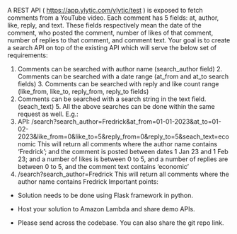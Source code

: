 A REST API ( https://app.ylytic.com/ylytic/test ) is exposed to fetch comments from a
YouTube video. Each comment has 5 fields: at, author, like, reply, and text. These fields
respectively mean the date of the comment, who posted the comment, number of likes of
that comment, number of replies to that comment, and comment text.
Your goal is to create a search API on top of the existing API which will serve the below
set of requirements:
1. Comments can be searched with author name (search_author field) 2.
Comments can be searched with a date range (at_from and at_to search fields) 3.
Comments can be searched with reply and like count range (like_from, like_to,
reply_from, reply_to fields)
4. Comments can be searched with a search string in the text field.
(seach_text) 5. All the above searches can be done within the same request
as well.
E.g.:
1. API: <base-url>/search?search_author=Fredrick&at_from=01-01-2023&at_to=01-02-
2023&like_from=0&like_to=5&reply_from=0&reply_to=5&seach_text=economic
This will return all comments where the author name contains ‘Fredrick’; and the comment
is posted between dates 1 Jan 23 and 1 Feb 23; and a number of likes is between 0 to 5,
and a number of replies are between 0 to 5, and the comment text contains ‘economic’
2. <base-url>/search?search_author=Fredrick
This will return all comments where the author name contains Fredrick
Important points:
* Solution needs to be done using Flask framework in python.

* Host your solution to Amazon Lambda and share demo APIs.
* Please send across the codebase. You can also share the git repo link.
